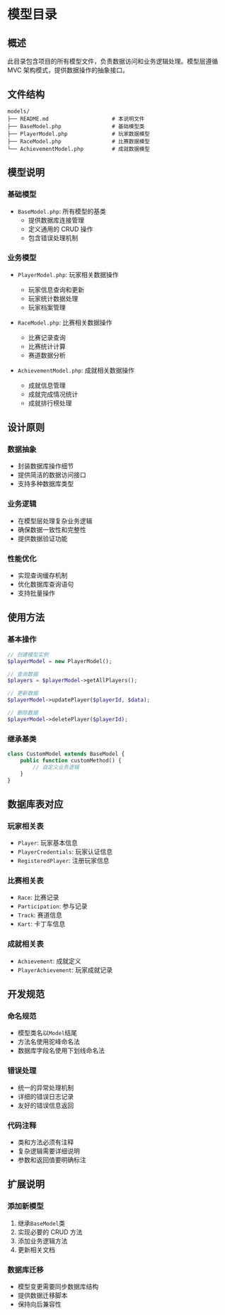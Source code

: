 # 模型目录

## 概述

此目录包含项目的所有模型文件，负责数据访问和业务逻辑处理。模型层遵循 MVC 架构模式，提供数据操作的抽象接口。

## 文件结构

```
models/
├── README.md                    # 本说明文件
├── BaseModel.php                # 基础模型类
├── PlayerModel.php              # 玩家数据模型
├── RaceModel.php                # 比赛数据模型
└── AchievementModel.php         # 成就数据模型
```

## 模型说明

### 基础模型

- `BaseModel.php`: 所有模型的基类
  - 提供数据库连接管理
  - 定义通用的 CRUD 操作
  - 包含错误处理机制

### 业务模型

- `PlayerModel.php`: 玩家相关数据操作

  - 玩家信息查询和更新
  - 玩家统计数据处理
  - 玩家档案管理

- `RaceModel.php`: 比赛相关数据操作

  - 比赛记录查询
  - 比赛统计计算
  - 赛道数据分析

- `AchievementModel.php`: 成就相关数据操作
  - 成就信息管理
  - 成就完成情况统计
  - 成就排行榜处理

## 设计原则

### 数据抽象

- 封装数据库操作细节
- 提供简洁的数据访问接口
- 支持多种数据库类型

### 业务逻辑

- 在模型层处理复杂业务逻辑
- 确保数据一致性和完整性
- 提供数据验证功能

### 性能优化

- 实现查询缓存机制
- 优化数据库查询语句
- 支持批量操作

## 使用方法

### 基本操作

```php
// 创建模型实例
$playerModel = new PlayerModel();

// 查询数据
$players = $playerModel->getAllPlayers();

// 更新数据
$playerModel->updatePlayer($playerId, $data);

// 删除数据
$playerModel->deletePlayer($playerId);
```

### 继承基类

```php
class CustomModel extends BaseModel {
    public function customMethod() {
        // 自定义业务逻辑
    }
}
```

## 数据库表对应

### 玩家相关表

- `Player`: 玩家基本信息
- `PlayerCredentials`: 玩家认证信息
- `RegisteredPlayer`: 注册玩家信息

### 比赛相关表

- `Race`: 比赛记录
- `Participation`: 参与记录
- `Track`: 赛道信息
- `Kart`: 卡丁车信息

### 成就相关表

- `Achievement`: 成就定义
- `PlayerAchievement`: 玩家成就记录

## 开发规范

### 命名规范

- 模型类名以`Model`结尾
- 方法名使用驼峰命名法
- 数据库字段名使用下划线命名法

### 错误处理

- 统一的异常处理机制
- 详细的错误日志记录
- 友好的错误信息返回

### 代码注释

- 类和方法必须有注释
- 复杂逻辑需要详细说明
- 参数和返回值要明确标注

## 扩展说明

### 添加新模型

1. 继承`BaseModel`类
2. 实现必要的 CRUD 方法
3. 添加业务逻辑方法
4. 更新相关文档

### 数据库迁移

- 模型变更需要同步数据库结构
- 提供数据迁移脚本
- 保持向后兼容性
